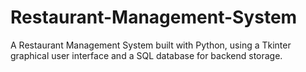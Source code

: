 # Restaurant-Management-System

A Restaurant Management System built with Python, using a Tkinter graphical user interface and a SQL database for backend storage.
